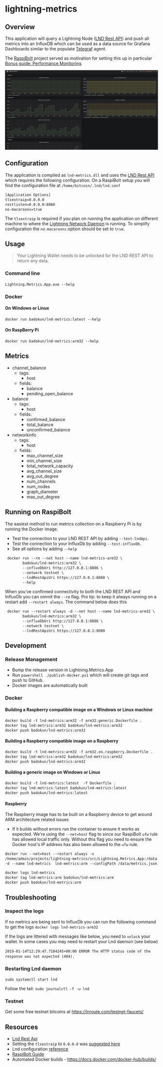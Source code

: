 ﻿# lightning-metrics


## Overview

This application will query a Lightning Node ([LND Rest API](https://api.lightning.community/rest/index.html)) and push all metrics into an InfluxDB which can be used as a data source for Grafana Dashboards similar to the populate [Telegraf](https://github.com/influxdata/telegraf) agent. 

The [RaspiBolt](https://github.com/badokun/guides/blob/master/raspibolt/README.md) project served as motivation for setting this up in particular
[Bonus guide: Performance Monitoring](https://github.com/badokun/guides/blob/master/raspibolt/raspibolt_71_monitoring.md). 

![Grafana](resources/grafana-metrics.jpg)

## Configuration

The application is compiled as `lnd-metrics.dll` and uses the [LND Rest API](https://api.lightning.community/rest/index.html) which 
requires the following configuration. On a RaspiBolt setup you will find the configuration file at `/home/bitcoin/.lnd/lnd.conf`

```
[Application Options]
tlsextraip=0.0.0.0
restlisten=0.0.0.0:8080
no-macaroons=true
```

The `tlsextraip` is required if you plan on running the application on different machine to where the [Lightning Network Daemon](https://github.com/lightningnetwork/lnd) ️is running. To simplify configuration
the `no-macaroons` option should be set to `true`.

## Usage

> Your Lightning Wallet needs to be unlocked for the LND REST API to return any data.

### Command line
`Lightning.Metrics.App.exe --help` 

### Docker

#### On Windows or Linux
`docker run badokun/lnd-metrics:latest --help`

#### On RaspBerry Pi
`docker run badokun/lnd-metrics:arm32 --help`

## Metrics

* channel_balance
  * tags:
    * host
  * fields:
    * balance
    * pending_open_balance
* balance
  * tags:
    * host
  * fields:
    * confirmed_balance
    * total_balance
    * unconfirmed_balance
* networkinfo
  * tags:
    * host
  * fields:
    * max_channel_size
    * min_channel_size
    * total_network_capacity
    * avg_channel_size
    * avg_out_degree
    * num_channels
    * num_nodes
    * graph_diameter
    * max_out_degree

## Running on RaspiBolt

The easiest method to run metrics collection on a Raspberry Pi is by running the Docker image.

* Test the connection to your LND REST API by adding `--test-lndApi`.
* Test the connection to your InfluxDb by adding `--test-influxDb`.
* See all options by adding `--help`

```
 docker run --rm --net host --name lnd-metrics-arm32 \
        badokun/lnd-metrics:arm32 \
        --influxDbUri http://127.0.0.1:8086 \
        --network testnet \
        --lndRestApiUri https://127.0.0.1:8080 \
        --help
```

When you've confirmed connectivity to both the LND REST API and InfluxDb you can ommit the `--rm` flag. Pro tip: to keep it always running on a restart add `--restart always`. The command below does this

```
 docker run --restart always -d --net host --name lnd-metrics-arm32 \
        badokun/lnd-metrics:arm32 \
        --influxDbUri http://127.0.0.1:8086 \
        --network testnet \
        --lndRestApiUri https://127.0.0.1:8080
```


## Development

### Release Management

- Bump the release version in Lightning.Metrics.App
- Run `powershell ./publish-docker.ps1` which will create git tags and push to GitHub.
- Docker images are automatically built

### Docker

#### Building a Raspberry compatible image on a Windows or Linux machine

```
docker build -t lnd-metrics:arm32 -f arm32.generic.Dockerfile .
docker tag lnd-metrics:arm32 badokun/lnd-metrics:arm32
docker push badokun/lnd-metrics:arm32
```

#### Building a Raspberry compatible image on a Raspberry

```
docker build -t lnd-metrics:arm32 -f arm32.on.raspberry.Dockerfile .
docker tag lnd-metrics:arm32 badokun/lnd-metrics:arm32
docker push badokun/lnd-metrics:arm32
```

#### Building a generic image on Windows or Linux

```
docker build -t lnd-metrics:latest  -f Dockerfile .
docker tag lnd-metrics:latest badokun/lnd-metrics:latest
docker push badokun/lnd-metrics:latest
```

#### Raspberry

The Raspberry image has to be built on a Raspberry device to get around ARM architecture related issues


* If it builds without errors run the container to ensure it works as expected. We're using the `--net=host` flag to since our RaspiBolt `ufw` rule has allowed local traffic only. Without this flag you need to ensure the Docker host's IP address has also been allowed to the `ufw` rule.

```
docker run --net=host --restart always -v /home/admin/projects/lightning-metrics/src/Lightning.Metrics.App:/data -d --name lnd-metrics  lnd-metrics:arm --configPath /data/metrics.json
```


```
docker logs lnd-metrics
docker tag lnd-metrics:arm badokun/lnd-metrics:arm
docker push badokun/lnd-metrics:arm
```

## Troubleshooting

### Inspect the logs

If no metrics are being sent to InfluxDb you can run the following command to get the logs
`docker logs lnd-metrics-arm32`

If the logs are littered with messages like below, you need to `unlock` your wallet. In some cases you 
may need to restart your Lnd daemon (see below)

`2019-01-14T12:29:47.7104245+00:00 ERROR The HTTP status code of the response was not expected (404).`

### Restarting Lnd daemon

`sudo systemctl start lnd`

Follow the tail:
`sudo journalctl -f -u lnd`


### Testnet

Get some free testnet bitcoins at https://lnroute.com/testnet-faucets/

## Resources

* [Lnd Rest Api](https://api.lightning.community/rest/index.html)
* Setting the `tlsextraip` to `0.0.0.0` was [suggested here](https://github.com/lightningnetwork/lnd/issues/1567#issuecomment-437665324)
* Lnd configuration [reference](https://github.com/lightningnetwork/lnd/blob/master/sample-lnd.conf)
* [RaspiBolt Guide](https://github.com/badokun/guides/tree/master/raspibolt)
* Automated Docker builds - https://docs.docker.com/docker-hub/builds/
